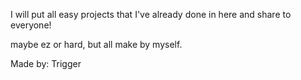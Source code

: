 I will put all easy projects that I've already done in here and share to everyone!

maybe ez or hard, but all make by myself.



Made by: Trigger

